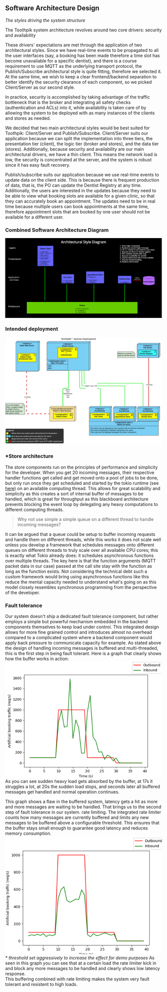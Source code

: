 ## Software Architecture Design
_The styles driving the system structure_

The Toothpik system architecture revolves around two core drivers: security and availability

These drivers' expectations are met through the application of two architectural styles.
Since we have real-time events to be propagated to all the user interfaces (say, a booking has been made therefore a time slot has become unavailable for a specific dentist), and there is a course requirement to use MQTT as the underlying transport protocol, the Publish/Subscribe architectural style is quite fitting, therefore we selected it.
At the same time, we wish to keep a clear frontend/backend separation to better identify the security clearance of each component, so we picked Client/Server as our second style.

In practice, security is accomplished by taking advantage of the traffic bottleneck that is the broker and integrating all safety checks (authentication and ACLs) into it, while availability is taken care of by allowing the system to be deployed with as many instances of the clients and stores as needed.

We decided that two main architectural styles would be best suited for Toothpik: Client/Server and Publish/Subscribe. Client/Server suits our application because we can split the implementation into three tiers, the presentation tier (client), the logic tier (broker and stores), and the data tier (stores). Additionally, because security and availability are our main architectural drivers, we have a thin client. This means the network load is low, the security is concentrated at the server, and the system is robust since it has easy fault recovery. 

Publish/subscribe suits our application because we use real-time events to update data on the client side. This is because there is frequent production of data, that is, the PO can update the Dentist Registry at any time. Additionally, the users are interested in the updates because they need to be able to view what booking slots are available for a given clinic, so that they can accurately book an appointment. The updates need to be in real time because multiple users can book appointments at the same time, therefore appointment slots that are booked by one user should not be available for a different user.  

### Combined Software Architecture Diagram
![](media/architectural_style.png)

### Intended deployment

![](media/Toothpik-Deployment+.png)

### *Store architecture
The store components run on the principles of performance and simplicity for the developer.
When you get 20 incoming messages, their respective handler functions get called and get moved onto a pool of jobs to be done, but only run once they get scheduled and started by the tokio runtime (see [here](Components.md)) on an available computing thread. This allows for great scalability and simplicity as this creates a sort of internal buffer of messages to be handled, which is great for throughput as this blackboard architecture prevents blocking the event loop by delegating any heavy computations to different computing threads.

> Why not use simple a simple queue on a different thread to handle incoming messages?
  
It can be argued that a queue could be setup to buffer incoming requests and handle them on different threads, while this works it does not scale well unless you develop a framework that schedules messages onto different queues on different threads to truly scale over all available CPU cores; this is exactly what Tokio already does: it schedules asynchronous functions over multiple threads. The key here is that the function arguments (MQTT packet data in our case) passed at the call site stay with the function as long as the function exists. Not considering the technical debt such a custom framework would bring using asynchronous functions like this reduce the mental capacity needed to understand what's going on as this model closely resembles synchronous programming from the perspective of the developer.

### Fault tolerance
Our system doesn't ship a dedicated fault tolerance component, but rather employs a simple but powerful mechanism embedded in the backend components themselves to keep load under control. This integrated design allows for more fine grained control and introduces almost no overhead compared to a complicated system where a backend component would apply back pressure to communicate capacity for example. As stated above the design of handling incoming messages is buffered and multi-threaded, this is the first step in being fault tolerant. Here is a graph that clearly shows how the buffer works in action:
![](media/buffer_fault_tolerance.png)  
As you can see sudden heavy load gets absorbed by the buffer, at 17s it struggles a lot, at 20s the sudden load stops, and seconds later all buffered messages get handled and normal operation continues.  

This graph shows a flaw in the buffered system, latency gets a hit as more and more messages are waiting to be handled. That brings us to the second step of fault tolerance in our system. rate limiting. The integrated rate limiter counts how many messages are currently buffered and limits any new messages to be buffered above a configurable threshold. This ensures that the buffer stays small enough to guarantee good latency and reduces memory consumption.
![](media/limitter_fault_tolerance.png)  
_\* threshold set aggressively to increase the effect for demo purposes_
As seen in this graph you can see that at a certain load the rate limiter kick in and block any more messages to be handled and clearly shows low latency response.  
This buffering combined with rate limiting makes the system very fault tolerant and resistent to high loads.
  
